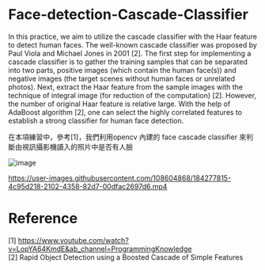 # Face-detection-Cascade-Classifier




In this practice, we aim to utilize the cascade classifier with the Haar feature to detect human faces. The well-known cascade classifier was proposed by Paul Viola and Michael Jones in 2001 [2]. The first step for implementing a cascade classifier is to gather the training samples that can be separated into two parts, positive images (which contain the human face(s)) and negative images (the target scenes without human faces or unrelated photos). Next, extract the Haar feature from the sample images with the technique of integral image (for reduction of the computation) [2]. However, the number of original Haar feature is relative large. With the help of AdaBoost algorithm [2], one can select the highly correlated features to establish a strong classifier for human face detection. 



在本項練習中，參考[1]，我們利用opencv 內建的 face cascade classifier 來判斷由視訊攝影機讀入的照片中是否有人臉






![image](https://user-images.githubusercontent.com/108604868/183235094-ec1f852c-4316-45ce-8ca0-868ce5d7720c.png)





https://user-images.githubusercontent.com/108604868/184277815-4c95d218-2102-4358-82d7-00dfac2697d6.mp4





# Reference
[1] https://www.youtube.com/watch?v=LopYA64KmdE&ab_channel=ProgrammingKnowledge  
[2] Rapid Object Detection using a Boosted Cascade of Simple Features

